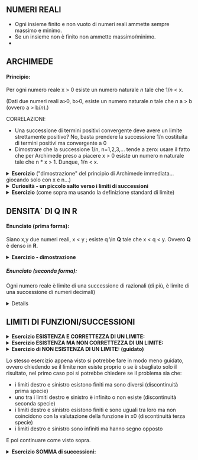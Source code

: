 ## NUMERI REALI
* Ogni insieme finito e non vuoto di numeri reali ammette sempre massimo e minimo.
* Se un insieme non è finito non ammette massimo/minimo.
* 

## ARCHIMEDE
#### Principio:
Per ogni numero reale x > 0 esiste un numero naturale _n_ tale che 1/_n_ < x.

(Dati due numeri reali a>0, b>0, esiste un numero naturale _n_ tale che _n_ a > b (ovvero a > b/_n_).)

CORRELAZIONI:
* Una successione di termini positivi convergente deve avere un limite strettamente positivo?
No, basta prendere la successione 1/n costituita di termini positivi ma convergente a 0
* Dimostrare che la successione 1/n, n=1,2,3,... tende a zero:
usare il fatto che per Archimede preso a piacere x > 0 esiste un numero n naturale tale che n * x > 1. Dunque, 1/n < x.

<details><summary><strong>Esercizio</strong> ("dimostrazione" del principio di Archimede immediata... giocando solo con x e n...)</summary>

    > # è vero che per ogni numero reale x > 0 esiste un numero naturale n tale che 1/n < x? (y/n)
    < n
    > # ah no? allora dammi un valore per x > 0:
    < 26.58
    > # vedi, per n= 0.038 vale 1/n= 26.31 e 26.31 < x = 26.58.
    > # mi credi ora? (y/n)
    > n
    > # ah no? allora dammi un valore per x > 0:
    < 0.0034
    > # vedi, per n= 295 vale 1/n= 0.00338 e 0.00338 < x = 0.0034.
    > # mi credi ora? (y/n)
    > y
    > Bene, alla prossima!
</details>

<details><summary><strong>Curiosità - un piccolo salto verso i limiti di successioni</strong></summary>

    > # Il limite di una successione di termini positivi convergente non ha sempre un limite strettamente positivo
    > # sei d'accordo con me? (y/n)
    < n
    > # Allora consideriamo la successione 1/n, n=1,2,3,... questa successione è composta da termini positivi? (y/n)
    < y
    > # ma non converge ad un numero strettamente positivo... converge a 0!
    > # ti ho convinto? (y/n)
    < n
    > # Stabilisci un numero reale x > 0:
    < 0.3
    > # se ti propongo n=4, si ha che 1/n=1/4=0.25 < 0.3 = x
    > # proponimi un altro valore per x > 0:
    < 0.2
    > # per n=6, si ha che 1/n = 1/6 = 0.166666 < 0.2 = x
    > # vedi, per qualsiasi x tu scelga, troverò sempre una n tale che 1/n < x e più le x sono piccole, più le n sono grandi
    > # ci credi ora che per n -> infinito il la successione 1/n converge a 0? (y/n)
    < y
    > # Molto bene!
</details>

<details><summary><strong>Esercizio</strong> (come sopra ma usando la definizione standard di limite)</summary>

    > # Non è vero che una successione {a_n} di termini positivi convergente ha sempre un limite strettamente positivo
    > # sei d'accordo con me? (y/n)
    < n
    > # Allora consideriamo la successione a_n = 1/n, n=1,2,3,... questa successione è composta da termini positivi? (y/n)
    < y
    > # Ma non converge ad un numero strettamente positivo... converge a 0!
    > # Stabilisci un numero reale epsilon > 0:
    < 0.4
    > # Ecco il mio N:
    > # 2.5
    > # Proponi una tua x > 2.5:
    < 2.6
    > # vedi: a_n(2.6) =0.38, e 0.38 \in [-0.4 , 0.4]=[l-e,l+e], quindi non sei riuscito a confutare la mia affermazione.
    > # Sei convinto ora che la successione converga a 0? (y/n)
    > y
    > # Bene, alla prossima!
</details>

## DENSITA` DI Q IN R
#### Enunciato (prima forma):
Siano x,y due numeri reali, x < y ; esiste q \in **Q** tale che  x < q < y. Ovvero **Q** è denso in **R**.
<details><summary><strong>Esercizio - dimostrazione</strong></summary>

    > # dimostra che dati x,y due numeri reali, x < y , esiste q \in Q tale che  x < q < y. Ovvero Q è denso in R.
    > # il mio valore per la x è:
    > 3.3
    > # il mio valore per la y è:
	> 3.4
	> # scrivi un numero naturale n che soddisfi il principio di Archimede con (y-x):
	< 8
	> # no, 1/8 = 0.125 e 0.125 > y-x=0.1, riprova!
	< 11
	> # bene, nota ora che 11x vale
	> 36.3
	> # e 11y vale
	> 37.4
	> # dimmi un intero in (36.3 , 37.4):
	< 37
	> # utilizzando questo intero e la n che mi hai proposto, riesci a trovare un numero razionale (della forma a/b) compreso tra 3.3 e 3.4? scrivilo:
	< 37/11
	> # Ben fatto! Abbiamo trovato la q che cercavamo, ovvero 37/11 = 3.36...
	> # Riesci ora a scrivere un algoritmo che dati x e y trovi q?
	< ..............
	
</details>




##### Enunciato (seconda forma):
Ogni numero reale è limite di una successione di razionali (di più, è limite di una successione di numeri decimali)
<details>
**Dimostrazione:**
Prendiamo un numero reale alfa = a_0. a_1 a_2 a_3 a_4..... (esempio: se alfa=3.459 allora a_0=3, a_1=4, a_2=5, a_3=9)

alfa è il limite della successione y_n di numeri razionali (decimali):

y_0 = a_0

y_1 = a_0. a_1

y_2 = a_0. a_1 a_2

............

y_k = a_0. a_1 a_2....a_k 

............

Poichè |y_k - alfa | <= 1/10^k, si ha: lim{n->+inf} y_n = alfa.

**Esempio:**

alfa=sqrt(2)=1.414213562...

y_0=1

y_1=1.4

y_2=1.41

y_3=1.414

............

y_6=1.414213

y_7=1.4142135

............

|y_3 - alfa | = 0.000213562... <= 1/10^3 = 0.001 e per ogni n>3 si ha |y_n - alfa| < 0.001  (infatti ad esempio |y_4 - alfa|=0.000013562 < 0.001 e così via)  dimostrando così che lim{n->inf} y_n = alfa
<details><summary><strong>Esempio di dialogo:</strong></summary>

    > # dimostra che ogni numero reale è limite di una successione di razionali (di più, è limite di una successione di numeri decimali)
    > # dimostra quindi che lim{n->inf} y_n = alfa, dove 
    > alfa = sqrt(2) = 1,414213562373095049...
    > y_0=1
    > y_1=1.4
    > y_2=1.41
    > y_3=1.414
    > y_4=1.4142
    > y_5=1.41421
    > y_6=1.414213
    > y_7=1.4142135
    > ............
    > # ecco il mo epsilon:
    > 0.004
    > # stabilisci una M > 0 :
    < 3
    > # Molto bene! Vale |y_n - alfa| < 0.004 per tutti i valori di n > 3 che ho utilizzato per verificare la tua proposta.
    > # Hai dimostrato che lim{n->inf} y_n = alfa, ottimo lavoro!
</details>
</details>

## LIMITI DI FUNZIONI/SUCCESSIONI

<details><summary><strong>Esercizio ESISTENZA E CORRETTEZZA DI UN LIMITE:</strong></summary>

    rtal connect limiti exist_prover (istanza da catalogo)
    dimostra che il limite lim_{x --> 1} x^2+5
    > # esiste e vale
    > 6
    > # ti ho convinto? (y/n)
    < n
    > # allora stabilisci una tollerenza epsilon > 0
    < # ecco il mio epsilon:
    < 0.1
    > # ecco il mio delta:
    > # 0.04 (opppure più piccolo)
    > # proponi il tuo x nell'intorno [0.96,1.04]
    < 0.77
    > # vedi: 0.77 < 0.96, quindi in realtà sei fuori dell` intervallo, quindi non sei riuscito a confutare la mia affermazione che il limite esista e valga 6.
    > # lo vedi? Sei convinto che il limite esista e valga 6? (y/n)
    < n
    > # allora stabilisci una tollerenza epsilon > 0
    < # ecco il mio epsilon:
    < 0.1
    > # ecco il mio delta:
    > # 0.04 (opppure più piccolo)
    > # proponi il tuo x nell'intorno [0.96,1.04]
    > 0.98
    > # vedi: f(0.98) = y (=5.96), e y in [5.9,6.1]=[l-e,l+e], quindi non sei riuscito a confutare la mia affermazione che il limite esista e valga 6.
    > # lo vedi? Sei convinto che il limite esista e valga 6? (y/n)
    > y
    > # Oh beh, contento te... Alla prossima!
</details>

<details><summary><strong>Esercizio ESISTENZA MA NON CORRETTEZZA DI UN LIMITE:</strong></summary>

    rtal connect limiti exist_prover (istanza da catalogo)
    dimostra se il limite lim_{x --> 1} x^2+5
    > # esiste e vale
    > 9
    > # ho ragione? (y/n)
    < n
    > # ah no? allora stabilisci una tollerenza epsilon > 0
    < # ecco il mio epsilon:
    < 0.1
    > # ecco il mio delta:
    > # 0.05 (opppure più piccolo)
    > # proponimi una x nell'intorno [0.95,1.05]
    < 1.03
    > # oh oh pare che tu mi abbia colto in fallo! f(1.03) = 6.06, e 6.06 non è in [8.9,9.1]=[l-e,l+e]. Quindi, dato che la mia affermazione pare non essere corretta, qual è il vero limite a cui tende questa funzione?
    < 7
    > # non so se mi fido molto, controlliamo insieme:
    > # il mio epsilon è:
    > 0.3
    > # stabilisci un tuo valore per delta > 0:
    < 0.14
    > non va bene, mi è bastato controllare la funzione in x=0.87, valore compreso in (1-0.14 , 1+0.14), ed ho constatato che f(0.87)=5.76 e 5.76 non è in (6.86 , 7.14)=(l+eppsilon , l-epsilon)
    > # vuoi correggere il tua delta o il risultato del limite? (delta/limite)
    < limite
    > # va bene, prova a dirmi il tuo risultato per lim_{x --> 1} x^2+5:
    < 6
    > # vediamo se hai ragione:
    > # il mio epsilon è:
    > 0.06
    > # stabilisci un tuo valore per delta > 0:
    < 0.1
    > # Wow mi hai convinto! Vale |f(x)-6| < epsilon per tutti i valori di x compresi nell` intervallo (x0-delta , x0+delta)=(0.9 , 1.1) che ho utilizzato per verificare il tuo risultato. 
    > # Ben fatto!
</details>

<details><summary><strong>Esercizio di NON ESISTENZA DI UN LIMITE: (guidato)</strong></summary>

    rtal connect limiti exist_prover  (istanza da catalogo)
    dimostra se il limite lim_{x --> 0} 1/x
    > # esiste e vale
    > + inf
    > # mi credi? (y/n)
    < n
    > ah no? allora stabilisci una tolleranza N > 0
    < 5
    > # studiamo il limite destro e sinistro
    > # ecco il mio delta:
    > # 0.2
    > # proponi il tuo x nell'intorno (0 , 0.2)
    < 0.08
    > # ok, f(0.08) = 12.5 e 12.5 > N, quindi per ora vale la mia affermazione che il limite esista e valga +inf.
(si può fare una prova su due tre valori di x prima di passare al limite sinistro)

    > # proponi ora il tuo x nell'intorno (-0.2 , 0)
    < -0.15
    > # Oh no! f(-0.15) = -0.6666 e -0.6666 < N 
    > # Mi hai smentito! Non è vero che il limite esiste e vale +inf.
    > # Questo limite non esiste proprio, ben fatto!
</details>

Lo stesso esercizio appena visto si potrebbe fare in modo meno guidato, ovvero chiedendo se il limite non esiste proprio o se è sbagliato solo il risultato, nel primo caso poi si potrebbe chiedere se il problema sia che:
- i limiti destro e sinistro esistono finiti ma sono diversi (discontinuità prima specie)
- uno tra i limiti destro e sinistro è infinito o non esiste (discontinuità seconda specie)
- i limiti destro e sinistro esistono finiti e sono uguali tra loro ma non coincidono con la valutazione della funzione in x0 (discontinuità terza specie)
- i limiti destro e sinistro sono infiniti ma hanno segno opposto 

E poi continuare come visto sopra.



<details><summary><strong>Esercizio SOMMA di successioni:</strong></summary>

    rtal connect limiti sum_prover (istanza da catalogo)
    > # dimostra che se lim_{x --> inf} (x-1)/x = 1 e lim_{x --> inf} x/(2x+3) = 1/2 
    > # allora lim_{x --> inf} (x-1)/x + x/(2x+5)
    > # esiste e vale
    > 3/2
    > # ti ho convinto? (y/n)
    < n
    > # allora consideriamo i due limiti singolarmente e poi la loro somma:
    > # stabilisci una tollerenza epsilon > 0 che varrà per tutto l'esercizio:
    < # ecco il mio epsilon:
    < 0.3
    > # il mio M_1, che vale per la funzione (x-1)/x e dipende da epsilon/2, è:
    > # 7
    > # proponi il tuo x > 7
    < 8
    > # vedi: f(8) = 0.875, e 0.875 in [0.85 , 1.15]=[l-epsilon/2,l+epsilon/2], quindi non sei riuscito a negare la mia affermazione che lim_{x --> inf} (x-1)/x = 1.
    > # Sei convinto che il limite esista e valga 1? (y/n)
    < y
    > # bene, passiamo al secondo limite
    > # ho ragione ad affermare che lim_{x --> inf} x/(2x+3) = 1/2? (y/n)
    < y
    > # ok, allora non avrai problemi a dimostrarlo insieme a me:
    > # proponi il tuo M_2 > 0 dipendente da epsilon/2:
    < 3.5
    > # Perfetto! Vale |g(x)-1/2| < 0.15 per tutti i valori di x > 3.5 che ho utilizzato per verificare la tua proposta.
    > # Cerchiamo quindi di concludere la nostra dimostrazione: per (x-1)/x + x/(2x+5)
    > # ecco il mio M_3:
    > # 7
    > # proponi il tuo x > 7
    < 9
    > # vedi: f+g (9) = 1.3175, e 1.3175 in [1.2 , 1.8]=[l-epsilon,l+epsilon], quindi non sei riuscito a confutare la mia affermazione che  lim_{x --> inf} (x-1)/x + x/(2x+5) esiste e vale 3/2.
    > # lo vedi? Sei convinto che il limite esista e valga 6? (y/n)
    < y
    > # Perfetto, alla prossima!

</details>
